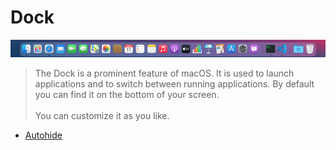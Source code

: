 # Dock

![A screenshot of the Dock](dock.png)

> The Dock is a prominent feature of macOS. It is used to launch applications and to switch between running applications. By default you can find it on the bottom of your screen.<br><br> You can customize it as you like.

- [Autohide](./autohide/readme.md)
